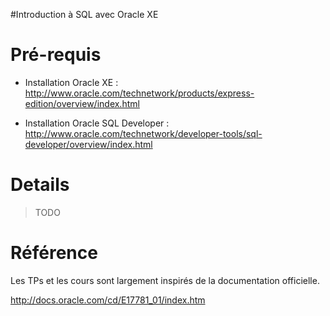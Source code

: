 #Introduction à SQL avec Oracle XE

# Pré-requis #

  * Installation Oracle XE : http://www.oracle.com/technetwork/products/express-edition/overview/index.html

  * Installation Oracle SQL Developer : http://www.oracle.com/technetwork/developer-tools/sql-developer/overview/index.html


# Details #

> TODO

# Référence #

Les TPs et les cours sont largement inspirés de la documentation officielle.

http://docs.oracle.com/cd/E17781_01/index.htm